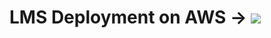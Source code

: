 # LMS Deployment on AWS -> ![](https://github.com/Artem-Ushenko/project-for-courses-DevOps01/actions/workflows/pipeline-ci-cd.yaml/badge.svg)
